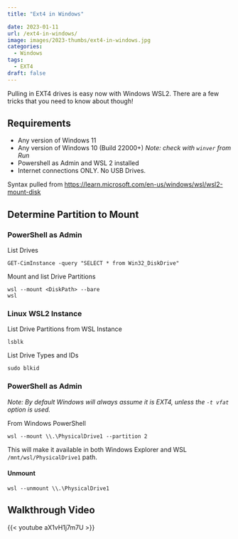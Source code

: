 ```yaml
---
title: "Ext4 in Windows"

date: 2023-01-11
url: /ext4-in-windows/
image: images/2023-thumbs/ext4-in-windows.jpg
categories:
  - Windows
tags:
  - EXT4
draft: false
---
```

Pulling in EXT4 drives is easy now with Windows WSL2. There are a few tricks that you need to know about though!
<!--more-->

## Requirements

- Any version of Windows 11
- Any version of Windows 10 (Build 22000+) _Note: check with `winver` from Run_
- Powershell as Admin and WSL 2 installed
- Internet connections ONLY. No USB Drives.

Syntax pulled from <https://learn.microsoft.com/en-us/windows/wsl/wsl2-mount-disk>

## Determine Partition to Mount

### PowerShell as Admin 

List Drives

```
GET-CimInstance -query "SELECT * from Win32_DiskDrive"
```

Mount and list Drive Partitions

```
wsl --mount <DiskPath> --bare
wsl
```

### Linux WSL2 Instance

List Drive Partitions from WSL Instance

```
lsblk
```

List Drive Types and IDs

```
sudo blkid
```

### PowerShell as Admin 

_Note: By default Windows will always assume it is EXT4, unless the `-t vfat` option is used._

From Windows PowerShell

```
wsl --mount \\.\PhysicalDrive1 --partition 2
```

This will make it available in both Windows Explorer and WSL `/mnt/wsl/PhysicalDrive1` path. 

#### Unmount

```
wsl --unmount \\.\PhysicalDrive1
```

## Walkthrough Video

{{< youtube aX1vH1j7m7U >}}
